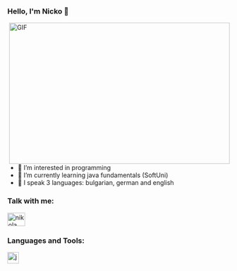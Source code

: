 ### Hello, I'm Nicko 👋

<img align="right" alt="GIF" src="https://user-images.githubusercontent.com/106319618/195994303-6a61dc70-3630-4598-87c0-7bf88b2553ac.gif" width="500" height="320" />

- 👀 I’m interested in programming
- 🌱 I’m currently learning java fundamentals (SoftUni)
- 💬 I speak 3 languages: bulgarian, german and english

### Talk with me:
<a href="https://www.linkedin.com/in/nikola-nikolov-374186141" target="blank"><img align="center" src="https://raw.githubusercontent.com/rahuldkjain/github-profile-readme-generator/master/src/images/icons/Social/linked-in-alt.svg" alt="nikola nikolov" height="30" width="40" /></a>

### Languages and Tools:
<img align ="left" alt ="java" width="26px" src="https://user-images.githubusercontent.com/106319618/195995858-36d4a535-4283-474d-a957-62dc17a118ea.png" />
